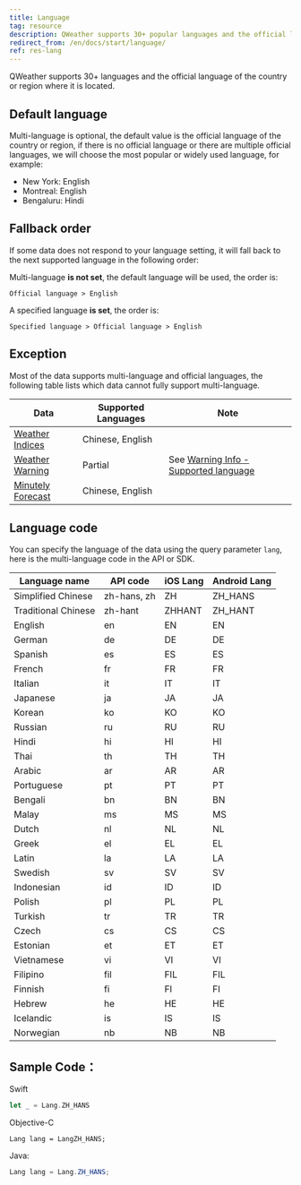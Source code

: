 ```yaml
---
title: Language
tag: resource
description: QWeather supports 30+ popular languages and the official language of the country or region where it is located, ​​including Chinese, English, German, French, Spanish, Italian, Japanese, Korean, Russian, Thai, etc., and can be called at any time with the lang parameter.
redirect_from: /en/docs/start/language/
ref: res-lang
---
```


QWeather supports 30+ languages and the official language of the country or region where it is located.

## Default language

Multi-language is optional, the default value is the official language of the country or region, if there is no official language or there are multiple official languages, we will choose the most popular or widely used language, for example:

- New York: English
- Montreal: English
- Bengaluru: Hindi

## Fallback order

If some data does not respond to your language setting, it will fall back to the next supported language in the following order:

Multi-language **is not set**, the default language will be used, the order is:

```
Official language > English
```

A specified language **is set**, the order is: 

```
Specified language > Official language > English
```

## Exception

Most of the data supports multi-language and official languages, the following table lists which data cannot fully support multi-language.

| Data  | Supported Languages | Note  |
| --- | --- | --- |
| [Weather Indices](/en/docs/api/indices/) | Chinese, English |     |
| [Weather Warning](/en/docs/api/warning/) | Partial | See [Warning Info - Supported language](/en/docs/resource/warning-info/#supported-language) |
| [Minutely Forecast](/en/docs/api/minutely/minutely-precipitation/) | Chinese, English |     |

## Language code

You can specify the language of the data using the query parameter `lang`, here is the multi-language code in the API or SDK.

| Language name | API code | iOS Lang |Android Lang  |
| --------------| -------------| ------------- | ----------- |
| Simplified Chinese | zh-hans, zh |ZH |ZH_HANS |
| Traditional Chinese | zh-hant |ZHHANT |ZH_HANT |
| English | en |EN |EN |
| German | de |DE |DE |
| Spanish | es |ES |ES |
| French | fr |FR |FR |
| Italian | it |IT |IT |
| Japanese | ja |JA |JA |
| Korean | ko |KO |KO |
| Russian | ru |RU |RU |
| Hindi | hi |HI |HI |
| Thai | th |TH |TH |
| Arabic | ar |AR |AR |
| Portuguese | pt |PT |PT |
| Bengali | bn |BN |BN |
| Malay | ms |MS |MS |
| Dutch | nl |NL |NL |
| Greek | el |EL |EL |
| Latin | la |LA |LA |
| Swedish | sv |SV |SV |
| Indonesian | id |ID |ID |
| Polish | pl |PL |PL |
| Turkish | tr |TR |TR |
| Czech | cs |CS |CS |
| Estonian | et |ET |ET |
| Vietnamese | vi |VI |VI |
| Filipino | fil |FIL |FIL |
| Finnish | fi |FI |FI |
| Hebrew | he |HE |HE |
| Icelandic | is |IS |IS |
| Norwegian | nb |NB |NB |

## Sample Code：

Swift
```swift
let _ = Lang.ZH_HANS
```

Objective-C
```objc
Lang lang = LangZH_HANS; 
```

Java:
```java
Lang lang = Lang.ZH_HANS; 
```